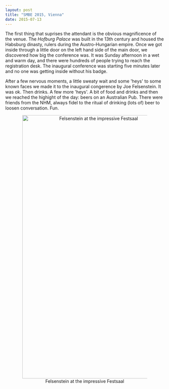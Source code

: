 ```yaml
---
layout: post
title: "SMBE 2015, Vienna"
date: 2015-07-13
---
```


The first thing that suprises the attendant is the obvious magnificence of the venue. The *Hofburg Palace* was built in the 13th century and housed the Habsburg dinasty, rulers during the Austro-Hungarian empire. Once we got inside through a little door on the left hand side of the main door, we discovered how big the conference was. It was Sunday afternoon in a wet and warm day, and there were hundreds of people trying to reach the registration desk. The inaugural conference was starting five minutes later and no one was getting inside without his badge.

After a few nervous moments, a little sweaty wait and some 'heys' to some known faces we made it to the inaugural congerence by Joe Felsenstein. It was ok. Then drinks. A few more 'heys'. A bit of food and drinks and then we reached the highight of the day: beers on an Australian Pub. There were friends from the NHM, always fidel to the ritual of drinking (lots of) beer to loosen conversation. Fun.

<div style="text-align: center; margin: 1em">
<figure>
<img src="https://cloud.githubusercontent.com/assets/13287919/8649770/31bc9aa2-2965-11e5-9dcc-6181485e9061.jpg" alt="Felsenstein at the impressive Festsaal" style="width: 468px; height: 832px" align='middle' />
<figcaption>Felsenstein at the impressive Festsaal</figcaption>
<figure/>
</div>

<p style="text-align: left>
Overall, SMBE15 was FUN. That's the conclusion I reached the very same day the conference was finished. I enjoyed a lot some of the talks. Some topics were specially relevant. We got lots of 'congrats' for the *Ancient DNA and Selection* symposium we organized. That is always encouraging. As John Novembre said about his *Popgen in Space!* symposium, we got six talks plus two great keynote speakers, maybe in six years we will get four symposium slots and forty talks. I certainly think that, as ancient genomes increase in number and quality, selection is going to be the next big thing in relation ancient DNA, so chances are high.

As expected, the spectrum of research themes was huge. Bigger than anybody could possibly take. I couldn't avoid the feeling, however, that there was a missing topic, and one that for me was and still is very important. There was little mention to invasive species. 

I loved to engage with the people. I finally meet some of the big sharks that I have been reading about, and most of them are great. They are common people after all. Meeting new people is great, but I also enjoyed spending time with people I already knew (or I thought I knew) in a different enviroment that at work. It helps a lot to know them better.
</p>
